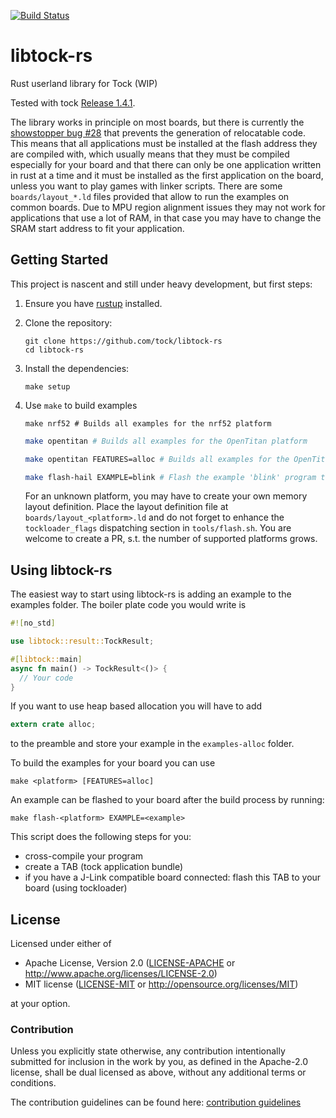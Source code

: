 [![Build Status](https://travis-ci.org/tock/libtock-rs.svg?branch=master)](https://travis-ci.org/tock/libtock-rs)

# libtock-rs

Rust userland library for Tock (WIP)

Tested with tock [Release 1.4.1](https://github.com/tock/tock/commit/7e37bf67761d83fd585cace4fb201e2864d300b1).

The library works in principle on most boards, but there is currently the [showstopper
bug #28](https://github.com/tock/libtock-rs/issues/28) that prevents
the generation of relocatable code. This means that all applications
must be installed at the flash address they are compiled with, which
usually means that they must be compiled especially for your board
and that there can only be one application written in rust at a time
and it must be installed as the first application on the board, unless
you want to play games with linker scripts.
There are some `boards/layout_*.ld` files provided that allow to run the
examples on common boards.
Due to MPU region alignment issues they may not work for applications
that use a lot of RAM, in that case you may have to change the SRAM
start address to fit your application.

## Getting Started

This project is nascent and still under heavy development, but first steps:

1.  Ensure you have [rustup](https://www.rustup.rs/) installed.

1.  Clone the repository:

    ```shell
    git clone https://github.com/tock/libtock-rs
    cd libtock-rs
    ```

1.  Install the dependencies:

    ```shell
    make setup
    ```

1.  Use `make` to build examples

    ```shell
    make nrf52 # Builds all examples for the nrf52 platform
    ```

    ```bash
    make opentitan # Builds all examples for the OpenTitan platform
    ```

    ```bash
    make opentitan FEATURES=alloc # Builds all examples for the OpenTitan platform, with alloc feature enabled
    ```

    ```bash
    make flash-hail EXAMPLE=blink # Flash the example 'blink' program to the hail platform
    ```

    For an unknown platform, you may have to create your own memory layout definition. Place the layout definition file at `boards/layout_<platform>.ld` and do not forget to enhance the `tockloader_flags` dispatching section in `tools/flash.sh`. You are welcome to create a PR, s.t. the number of supported platforms grows.

## Using libtock-rs

The easiest way to start using libtock-rs is adding an example to the examples folder.
The boiler plate code you would write is

```rust
#![no_std]

use libtock::result::TockResult;

#[libtock::main]
async fn main() -> TockResult<()> {
  // Your code
}
```

If you want to use heap based allocation you will have to add

```rust
extern crate alloc;
```

to the preamble and store your example in the `examples-alloc` folder.

To build the examples for your board you can use

```shell
make <platform> [FEATURES=alloc]
```

An example can be flashed to your board after the build process by running:

```shell
make flash-<platform> EXAMPLE=<example>
```

This script does the following steps for you:

- cross-compile your program
- create a TAB (tock application bundle)
- if you have a J-Link compatible board connected: flash this TAB to your board (using tockloader)


## License

Licensed under either of

- Apache License, Version 2.0
  ([LICENSE-APACHE](LICENSE-APACHE) or http://www.apache.org/licenses/LICENSE-2.0)
- MIT license
  ([LICENSE-MIT](LICENSE-MIT) or http://opensource.org/licenses/MIT)

at your option.

### Contribution

Unless you explicitly state otherwise, any contribution intentionally submitted
for inclusion in the work by you, as defined in the Apache-2.0 license, shall be
dual licensed as above, without any additional terms or conditions.

The contribution guidelines can be found here: [contribution guidelines](CONTRIBUTING.md)
